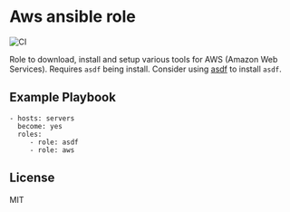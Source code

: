 Aws ansible role
================

![CI](https://github.com/baztian/ansible-aws/workflows/CI/badge.svg)

Role to download, install and setup various tools for AWS (Amazon Web
Services). Requires `asdf` being install. Consider using
[asdf](https://github.com/baztian/ansible-asdf) to install
`asdf`.

Example Playbook
----------------

    - hosts: servers
      become: yes
      roles:
         - role: asdf
         - role: aws

License
-------

MIT
